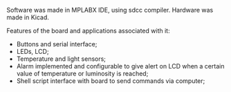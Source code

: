Software was made in MPLABX IDE, using sdcc compiler.
Hardware was made in Kicad.

Features of the board and applications associated with it:

- Buttons and serial interface;
- LEDs, LCD;
- Temperature and light sensors;
- Alarm implemented and configurable to give alert on LCD when a certain value
  of temperature or luminosity is reached;
- Shell script interface with board to send commands via computer;
